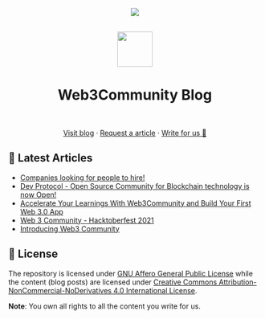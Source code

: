 <!-- markdownlint-disable-next-line -->
<div align="center"><p><a href="https://discord.gg/TSRwqx4K2v"><img src="https://img.shields.io/discord/835424705410236427?style=flat-square&logo=discord&colorB=5865F2"></a></p><br><img height="70px" src="https://github.com/web3community.png"><br><h1>Web3Community Blog</h1><br><p><a href="https://dev.to/web3community">Visit blog</a> · <a href="#">Request a article</a> · <a href="#">Write for us 🍴</a></p></div>

## 📕 Latest Articles

<!-- BLOG-POST-LIST:START -->
- [Companies looking for people to hire!](https://dev.to/web3community/companies-looking-for-people-to-hire-p0i)
- [Dev Protocol - Open Source Community for Blockchain technology is now Open!](https://dev.to/web3community/dev-protocol-open-source-community-for-blockchain-technology-is-now-open-114b)
- [Accelerate Your Learnings With Web3Community and Build Your First Web 3.0 App](https://dev.to/web3community/accelerate-your-learnings-with-web3community-and-build-your-first-web-3-0-app-1810)
- [Web 3 Community - Hacktoberfest 2021](https://dev.to/web3community/web-3-community-hacktoberfest-2021-41mi)
- [Introducing Web3 Community](https://dev.to/web3community/introducing-web-3-community-3co5)
<!-- BLOG-POST-LIST:END -->

## 📃 License

The repository is licensed under [GNU Affero General Public License](https://github.com/web3community/blog/blob/main/LICENSE) while the content (blog posts) are licensed under [Creative Commons Attribution-NonCommercial-NoDerivatives 4.0 International License](http://creativecommons.org/licenses/by-nc-nd/4.0/).

**Note**: You own all rights to all the content you write for us.
